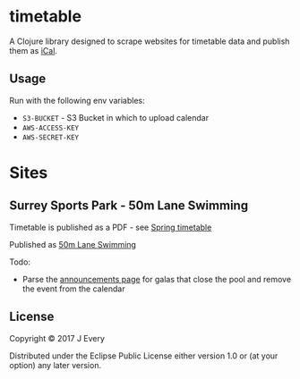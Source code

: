 # timetable

A Clojure library designed to scrape websites for timetable data
 and publish them as [iCal](https://en.wikipedia.org/wiki/ICalendar).

## Usage

Run with the following env variables:

* `S3-BUCKET` - S3 Bucket in which to upload calendar
* `AWS-ACCESS-KEY`
* `AWS-SECRET-KEY`

# Sites

## Surrey Sports Park - 50m Lane Swimming

Timetable is published as a PDF - see [Spring timetable](http://www.surreysportspark.co.uk/media/PDFs/4759%20SSP%20Adult%20Spring%202017%20Swimming%20Timetable%20A4.pdf)

Published as [50m Lane Swimming](https://s3-eu-west-1.amazonaws.com/devstopfix-timetables/surrey-sports-park/50m-lane-swimming.ics)

Todo:

* Parse the [announcements page](http://www.surreysportspark.co.uk/guestinformation/changes/) for galas that close the pool and remove the event from the calendar

## License

Copyright © 2017 J Every

Distributed under the Eclipse Public License either version 1.0 or (at
your option) any later version.
